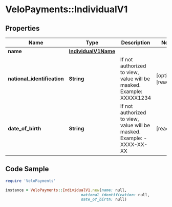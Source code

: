 # VeloPayments::IndividualV1

## Properties

Name | Type | Description | Notes
------------ | ------------- | ------------- | -------------
**name** | [**IndividualV1Name**](IndividualV1Name.md) |  | 
**national_identification** | **String** | If not authorized to view, value will be masked. Example: XXXXX1234 | [optional] [readonly] 
**date_of_birth** | **String** | If not authorized to view, value will be masked. Example: - XXXX-XX-XX | [readonly] 

## Code Sample

```ruby
require 'VeloPayments'

instance = VeloPayments::IndividualV1.new(name: null,
                                 national_identification: null,
                                 date_of_birth: null)
```


